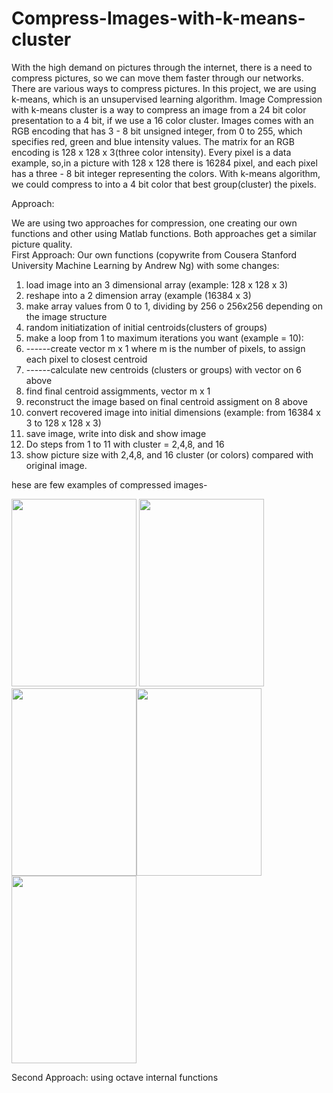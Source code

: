 # Compress-Images-with-k-means-cluster

With the high demand on pictures through the internet, there is a need to compress pictures, so we can move them faster through our networks. There are various ways to compress pictures. In this project, we are using k-means, which is an unsupervised learning algorithm.
Image Compression with k-means cluster is a way to compress an image from a 24 bit color presentation to a 4 bit, if we use a 16 color cluster.  Images comes with an RGB encoding that has 3 - 8 bit unsigned integer, from 0 to 255, which specifies red, green and blue intensity values.  The matrix for an RGB encoding is 128 x 128 x 3(three color intensity).  Every pixel is a data example, so,in a picture with 128 x 128 there is 16284 pixel, and each pixel has a three - 8 bit integer representing the colors.
With k-means algorithm, we could compress to into a 4 bit color that best group(cluster) the pixels.  

Approach:

We are using two approaches for compression, one creating our own functions and other using Matlab functions.  Both approaches get a similar picture quality.  
First Approach: Our own functions (copywrite from Cousera Stanford University Machine Learning by Andrew Ng) with some changes:
1. load image into an 3 dimensional  array (example: 128 x 128 x 3)
2. reshape into a 2 dimension array (example (16384 x 3)
3. make array values from 0 to 1, dividing by 256 o 256x256 depending on the image structure
4. random initiatization of initial centroids(clusters of groups)
5. make a loop from 1 to maximum iterations you want (example = 10):
6. ------create vector m x 1 where m is the number of pixels, to assign each pixel to closest centroid
7. ------calculate new centroids (clusters or groups) with vector on 6 above
8. find final centroid assigmments, vector m x 1
9. reconstruct the image based on final centroid assigment on 8 above
10. convert recovered image into initial dimensions (example: from 16384 x 3   to 128 x 128 x 3)
11. save image, write into disk and show image
12. Do steps from 1 to 11 with cluster = 2,4,8, and 16
13. show picture size with 2,4,8, and 16 cluster (or colors) compared with original image.

hese are few examples of compressed images-

<img src="https://user-images.githubusercontent.com/53232113/114751253-87eb7e00-9d1a-11eb-846d-c2312a78d2e4.JPG"  width="200" height="300"> <img src="https://user-images.githubusercontent.com/53232113/114776216-d9eecc80-9d37-11eb-9f64-04a24b9f5c20.jpg" width="200" height="300"><img src="https://user-images.githubusercontent.com/53232113/114785729-b67d4f00-9d42-11eb-9d20-107e708ea9b6.jpg" width="200" height="300"><img src="https://user-images.githubusercontent.com/53232113/114786526-dd885080-9d43-11eb-9adc-27c60c3cbb63.jpg" width="200" height="300"><img src="https://user-images.githubusercontent.com/53232113/114788600-5dfc8080-9d47-11eb-9087-b7127815f5b2.jpg" width="200" height="300">








Second Approach: using octave internal functions       

